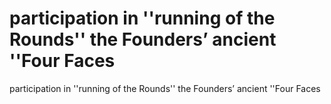 # participation in ''running of the Rounds'' the Founders’ ancient ''Four Faces

participation in ''running of the Rounds'' the Founders’ ancient ''Four Faces